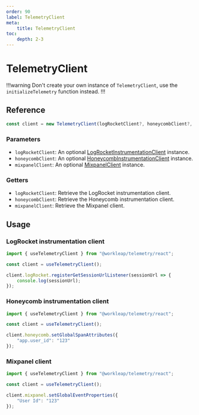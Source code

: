 ```yaml
---
order: 90
label: TelemetryClient
meta:
    title: TelemetryClient
toc:
    depth: 2-3
---
```


# TelemetryClient

!!!warning
Don't create your own instance of `TelemetryClient`, use the `initializeTelemetry` function instead.
!!!

## Reference

```ts
const client = new TelemetryClient(logRocketClient?, honeycombClient?, mixpanelClient?);
```

### Parameters

- `logRocketClient`: An optional [LogRocketInstrumentationClient](../../logrocket/reference/LogRocketInstrumentationClient.md) instance.
- `honeycombClient`: An optional [HoneycombInstrumentationClient](../../honeycomb/reference/HoneycombInstrumentationClient.md) instance.
- `mixpanelClient`: An optional [MixpanelClient](../../mixpanel/reference/MixpanelClient.md) instance.

### Getters

- `logRocketClient`: Retrieve the LogRocket instrumentation client.
- `honeycombClient`: Retrieve the Honeycomb instrumentation client.
- `mixpanelClient`: Retrieve the Mixpanel client.

## Usage

### LogRocket instrumentation client

```ts !#5-7
import { useTelemetryClient } from "@workleap/telemetry/react";

const client = useTelemetryClient();

client.logRocket.registerGetSessionUrlListener(sessionUrl => {
    console.log(sessionUrl);
});
```

### Honeycomb instrumentation client

```ts !#5-7
import { useTelemetryClient } from "@workleap/telemetry/react";

const client = useTelemetryClient();

client.honeycomb.setGlobalSpanAttributes({
    "app.user_id": "123"
});
```

### Mixpanel client

```ts !#5-7
import { useTelemetryClient } from "@workleap/telemetry/react";

const client = useTelemetryClient();

client.mixpanel.setGlobalEventProperties({
    "User Id": "123"
});
```
